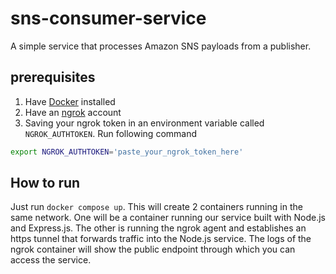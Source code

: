 # sns-consumer-service
A simple service that processes Amazon SNS payloads from a publisher.

## prerequisites

1. Have [Docker](https://www.docker.com/) installed
2. Have an [ngrok](https://ngrok.com/) account 
3. Saving your ngrok token in an environment variable called `NGROK_AUTHTOKEN`. Run following command
```bash
export NGROK_AUTHTOKEN='paste_your_ngrok_token_here'
```
## How to run
 Just run `docker compose up`.
 This will create 2 containers running in the same network. One will be a container running our service built with Node.js and Express.js. The other is running the ngrok agent and establishes an https tunnel that forwards traffic into the Node.js service.
 The logs of the ngrok container will show the public endpoint through which you can access the service.